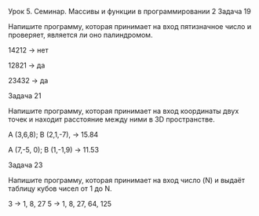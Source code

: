 Урок 5. Семинар. Массивы и функции в программировании 2
Задача 19

Напишите программу, которая принимает на вход пятизначное число и проверяет, является ли оно палиндромом.

14212 -> нет

12821 -> да

23432 -> да

Задача 21

Напишите программу, которая принимает на вход координаты двух точек и находит расстояние между ними в 3D пространстве.

A (3,6,8); B (2,1,-7), -> 15.84

A (7,-5, 0); B (1,-1,9) -> 11.53

Задача 23

Напишите программу, которая принимает на вход число (N) и выдаёт таблицу кубов чисел от 1 до N.

3 -> 1, 8, 27
5 -> 1, 8, 27, 64, 125